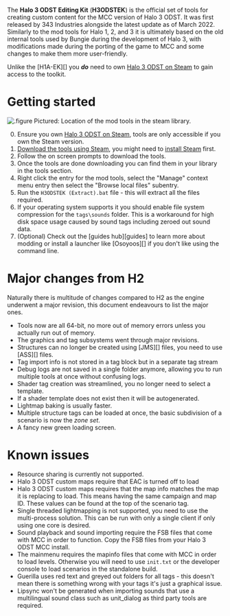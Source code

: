 The **Halo 3 ODST Editing Kit** (**H3ODSTEK**) is the official set of tools for creating custom content for the MCC version of Halo 3 ODST. It was first released by 343 Industries alongside the latest update as of March 2022.
Similarly to the mod tools for Halo 1, 2, and 3 it is ultimately based on the old internal tools used by Bungie during the development of Halo 3, with modifications made during the porting of the game to MCC and some changes to make them more user-friendly.

Unlike the [H1A-EK][] you ***do*** need to own [Halo 3 ODST on Steam][steam_purchase] to gain access to the toolkit.

# Getting started
![.figure Pictured: Location of the mod tools in the steam library.](/general/tools/steam_tools.jpg)

0. Ensure you own [Halo 3 ODST on Steam][steam_purchase], tools are only accessible if you own the Steam version.
1. [Download the tools using Steam](steam://run/1695794), you might need to [install Steam](https://store.steampowered.com/about/) first.
2. Follow the on screen prompts to download the tools.
3. Once the tools are done downloading you can find them in your library in the tools section.
4. Right click the entry for the mod tools, select the "Manage" context menu entry then select the "Browse local files" subentry.
5. Run the `H3ODSTEK (Extract).bat` file - this will extract all the files required.
6. If your operating system supports it you should enable file system compression for the `tags\sounds` folder. This is a workaround for high disk space usage caused by sound tags including zeroed out sound data.
7. (Optional) Check out the [guides hub][guides] to learn more about modding or install a launcher like [Osoyoos][] if you don't like using the command line.

# Major changes from H2
Naturally there is multitude of changes compared to H2 as the engine underwent a major revision, this document endeavours to list the major ones.

* Tools now are all 64-bit, no more out of memory errors unless you actually run out of memory.
* The graphics and tag subsystems went through major revisions.
* Structures can no longer be created using [JMS][] files, you need to use [ASS][] files.
* Tag import info is not stored in a tag block but in a separate tag stream
* Debug logs are not saved in a single folder anymore, allowing you to run multiple tools at once without confusing logs.
* Shader tag creation was streamlined, you no longer need to select a template.
* If a shader template does not exist then it will be autogenerated.
* Lightmap baking is usually faster.
* Multiple structure tags can be loaded at once, the basic subdivision of a scenario is now the *zone set*.
* A fancy new green loading screen.

# Known issues

* Resource sharing is currently not supported.
* Halo 3 ODST custom maps require that EAC is turned off to load
* Halo 3 ODST custom maps requires that the map info matches the map it is replacing to load. This means having the same campaign and map ID. These values can be found at the top of the scenario tag.
* Single threaded lightmapping is not supported, you need to use the multi-process solution. This can be run with only a single client if only using one core is desired.
* Sound playback and sound importing require the FSB files that come with MCC in order to function. Copy the FSB files from your Halo 3 ODST MCC install.
* The mainmenu requires the mapinfo files that come with MCC in order to load levels. Otherwise you will need to use `init.txt` or the developer console to load scenarios in the standalone build.
* Guerilla uses red text and greyed out folders for all tags - this doesn't mean there is something wrong with your tags it's just a graphical issue.
* Lipsync won't be generated when importing sounds that use a multilingual sound class such as unit_dialog as third party tools are required.

[steam_purchase]: https://store.steampowered.com/app/1064272
